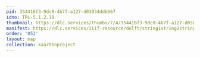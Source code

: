 ```yaml
---
pid: 354416f3-9dc0-4b7f-a127-d03034ddb667
idno: TRL-5.1.2.18
thumbnail: https://dlc.services/thumbs/7/4/354416f3-9dc0-4b7f-a127-d03034ddb667/full/400,339/0/default.jpg
manifest: https://dlc.services/iiif-resource/delft/string1string2string3/kaartenproject-2007/TRL-5.1.2.18
order: '053'
layout: map
collection: kaartenproject
---
```

